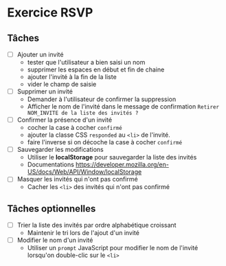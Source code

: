 # Exercice RSVP

## Tâches

- [ ] Ajouter un invité
    - tester que l'utilisateur a bien saisi un nom
    - supprimer les espaces en début et fin de chaine
    - ajouter l'invité à la fin de la liste
    - vider le champ de saisie
- [ ] Supprimer un invité
    - Demander à l'utilisateur de confirmer la suppression
    - Afficher le nom de l'invité dans le message de confirmation
      `Retirer NOM_INVITE de la liste des invités ?`
- [ ] Confirmer la présence d'un invité
    - cocher la case à cocher `confirmé`
    - ajouter la classe CSS `responded` au `<li>` de l'invité.
    - faire l'inverse si on décoche la case à cocher `confirmé`
- [ ] Sauvegarder les modifications
    - Utiliser le **localStorage** pour sauvegarder la liste des invités
    - Documentations https://developer.mozilla.org/en-US/docs/Web/API/Window/localStorage
- [ ] Masquer les invités qui n'ont pas confirmé 
    - Cacher les `<li>` des invités qui n'ont pas confirmé

## Tâches optionnelles
- [ ] Trier la liste des invités par ordre alphabétique croissant
    - Maintenir le tri lors de l'ajout d'un invité
- [ ] Modifier le nom d'un invité
    - Utiliser un `prompt` JavaScript pour modifier le nom de l'invité lorsqu'on double-clic sur le `<li>`


